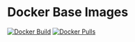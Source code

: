 # Docker Base Images
[![Docker Build](https://img.shields.io/docker/automated/eleidan/base.svg?style=flat-square)](https://hub.docker.com/r/eleidan/base/)
[![Docker Pulls](https://img.shields.io/docker/pulls/eleidan/base.svg?style=flat-square)](https://hub.docker.com/r/eleidan/base/)
